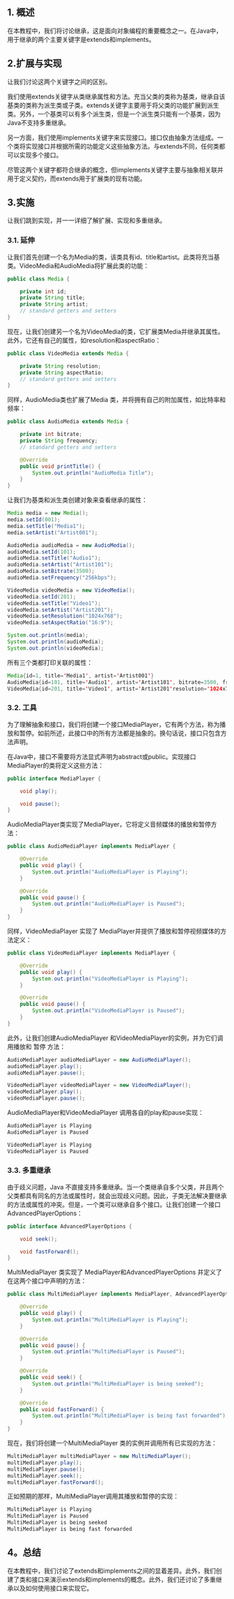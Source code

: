 ## 1. 概述

在本教程中，我们将讨论继承，这是面向对象编程的重要概念之一。在Java中，用于继承的两个主要关键字是extends和implements。

## 2.扩展与实现

让我们讨论这两个关键字之间的区别。

我们使用extends关键字从类继承属性和方法。充当父类的类称为基类，继承自该基类的类称为派生类或子类。extends关键字主要用于将父类的功能扩展到派生类。另外，一个基类可以有多个派生类，但是一个派生类只能有一个基类，因为Java不支持多重继承。

另一方面，我们使用implements关键字来实现接口。接口仅由抽象方法组成。一个类将实现接口并根据所需的功能定义这些抽象方法。与extends不同，任何类都可以实现多个接口。

尽管这两个关键字都符合继承的概念，但implements关键字主要与抽象相关联并用于定义契约，而extends用于扩展类的现有功能。

## 3.实施

让我们跳到实现，并一一详细了解扩展、实现和多重继承。

### 3.1. 延伸

让我们首先创建一个名为Media的类，该类具有id、title和artist。此类将充当基类。VideoMedia和AudioMedia将扩展此类的功能：

```java
public class Media {

    private int id;
    private String title;
    private String artist;
    // standard getters and setters
}
```

现在，让我们创建另一个名为VideoMedia的类，它扩展类Media并继承其属性。此外，它还有自己的属性，如resolution和aspectRatio：

```java
public class VideoMedia extends Media {

    private String resolution;
    private String aspectRatio;
    // standard getters and setters
}
```

同样，AudioMedia类也扩展了Media 类，并将拥有自己的附加属性，如比特率和频率：

```java
public class AudioMedia extends Media {

    private int bitrate;
    private String frequency;
    // standard getters and setters

    @Override
    public void printTitle() {
        System.out.println("AudioMedia Title");
    }
}
```

让我们为基类和派生类创建对象来查看继承的属性：

```java
Media media = new Media();
media.setId(001);
media.setTitle("Media1");
media.setArtist("Artist001");

AudioMedia audioMedia = new AudioMedia();
audioMedia.setId(101);
audioMedia.setTitle("Audio1");
audioMedia.setArtist("Artist101");
audioMedia.setBitrate(3500);
audioMedia.setFrequency("256kbps");

VideoMedia videoMedia = new VideoMedia();
videoMedia.setId(201);
videoMedia.setTitle("Video1");
videoMedia.setArtist("Artist201");
videoMedia.setResolution("1024x768");
videoMedia.setAspectRatio("16:9");

System.out.println(media);
System.out.println(audioMedia);
System.out.println(videoMedia);
```

所有三个类都打印关联的属性：

```java
Media{id=1, title='Media1', artist='Artist001'}
AudioMedia{id=101, title='Audio1', artist='Artist101', bitrate=3500, frequency='256kbps'} 
VideoMedia{id=201, title='Video1', artist='Artist201'resolution='1024x768', aspectRatio='16:9'} 
```

### 3.2. 工具

为了理解抽象和接口，我们将创建一个接口MediaPlayer，它有两个方法，称为播放和暂停。如前所述，此接口中的所有方法都是抽象的。换句话说，接口只包含方法声明。

在Java中，接口不需要将方法显式声明为abstract或public。实现接口MediaPlayer的类将定义这些方法：

```java
public interface MediaPlayer {

    void play();

    void pause();
}
```

AudioMediaPlayer类实现了MediaPlayer，它将定义音频媒体的播放和暂停方法： 

```java
public class AudioMediaPlayer implements MediaPlayer {

    @Override
    public void play() {
        System.out.println("AudioMediaPlayer is Playing");
    }

    @Override
    public void pause() {
        System.out.println("AudioMediaPlayer is Paused");
    }
}
```

同样，VideoMediaPlayer 实现了 MediaPlayer并提供了播放和暂停视频媒体的方法定义：

```java
public class VideoMediaPlayer implements MediaPlayer {

    @Override
    public void play() {
        System.out.println("VideoMediaPlayer is Playing");
    }

    @Override
    public void pause() {
        System.out.println("VideoMediaPlayer is Paused");
    }
}
```

此外，让我们创建AudioMediaPlayer 和VideoMediaPlayer的实例，并为它们调用播放和 暂停 方法：

```java
AudioMediaPlayer audioMediaPlayer = new AudioMediaPlayer();
audioMediaPlayer.play();
audioMediaPlayer.pause();

VideoMediaPlayer videoMediaPlayer = new VideoMediaPlayer();
videoMediaPlayer.play();
videoMediaPlayer.pause();
```

AudioMediaPlayer和VideoMediaPlayer 调用各自的play和pause实现：

```java
AudioMediaPlayer is Playing
AudioMediaPlayer is Paused

VideoMediaPlayer is Playing
VideoMediaPlayer is Paused
```

### 3.3. 多重继承

由于歧义问题，Java 不直接支持多重继承。当一个类继承自多个父类，并且两个父类都具有同名的方法或属性时，就会出现歧义问题。因此，子类无法解决要继承的方法或属性的冲突。但是，一个类可以继承自多个接口。让我们创建一个接口AdvancedPlayerOptions：

```java
public interface AdvancedPlayerOptions {

    void seek();

    void fastForward();
}
```

MultiMediaPlayer 类实现了 MediaPlayer和AdvancedPlayerOptions 并定义了在这两个接口中声明的方法：

```java
public class MultiMediaPlayer implements MediaPlayer, AdvancedPlayerOptions {

    @Override
    public void play() {
        System.out.println("MultiMediaPlayer is Playing");
    }

    @Override
    public void pause() {
        System.out.println("MultiMediaPlayer is Paused");
    }

    @Override
    public void seek() {
        System.out.println("MultiMediaPlayer is being seeked");
    }

    @Override
    public void fastForward() {
        System.out.println("MultiMediaPlayer is being fast forwarded");
    }
}
```

现在，我们将创建一个MultiMediaPlayer 类的实例并调用所有已实现的方法：

```java
MultiMediaPlayer multiMediaPlayer = new MultiMediaPlayer();
multiMediaPlayer.play();
multiMediaPlayer.pause();
multiMediaPlayer.seek();
multiMediaPlayer.fastForward();
```

正如预期的那样，MultiMediaPlayer调用其播放和暂停的实现：

```java
MultiMediaPlayer is Playing
MultiMediaPlayer is Paused 
MultiMediaPlayer is being seeked 
MultiMediaPlayer is being fast forwarded
```

## 4。总结

在本教程中，我们讨论了extends和implements之间的显着差异。此外，我们创建了类和接口来演示extends和implements的概念。此外，我们还讨论了多重继承以及如何使用接口来实现它。